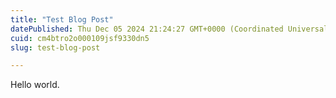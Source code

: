 ```yaml
---
title: "Test Blog Post"
datePublished: Thu Dec 05 2024 21:24:27 GMT+0000 (Coordinated Universal Time)
cuid: cm4btro2o000109jsf9330dn5
slug: test-blog-post

---
```


Hello world.